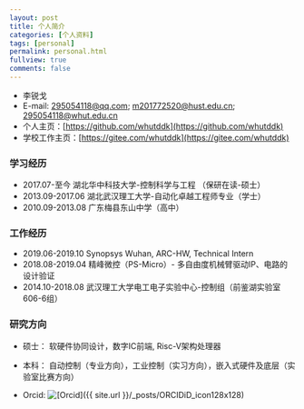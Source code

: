 ```yaml
---
layout: post
title: 个人简介
categories: [个人资料]
tags: [personal]
permalink: personal.html
fullview: true
comments: false
---
```



* 李锐戈
* E-mail: 295054118@qq.com; m201772520@hust.edu.cn; 295054118@whut.edu.cn
* 个人主页：[https://github.com/whutddk](https://github.com/whutddk)
* 学校工作主页：[https://gitee.com/whutddk](https://gitee.com/whutddk)

### 学习经历
* 2017.07-至今 湖北华中科技大学-控制科学与工程 （保研在读-硕士）
* 2013.09-2017.06 湖北武汉理工大学-自动化卓越工程师专业（学士）
* 2010.09-2013.08 广东梅县东山中学（高中）


### 工作经历

* 2019.06-2019.10 Synopsys Wuhan, ARC-HW, Technical Intern
* 2018.08-2019.04 精峰微控（PS-Micro）- 多自由度机械臂驱动IP、电路的设计验证
* 2014.10-2018.08 武汉理工大学电工电子实验中心-控制组（前鉴湖实验室606-6组）

### 研究方向
* 硕士： 软硬件协同设计，数字IC前端, Risc-V架构处理器
* 本科： 自动控制（专业方向），工业控制（实习方向），嵌入式硬件及底层（实验室比赛方向）

* Orcid: ![[Orcid]({{ site.url }}/_posts/ORCIDiD_icon128x128)](https://orcid.org/0000-0003-4729-4811)

